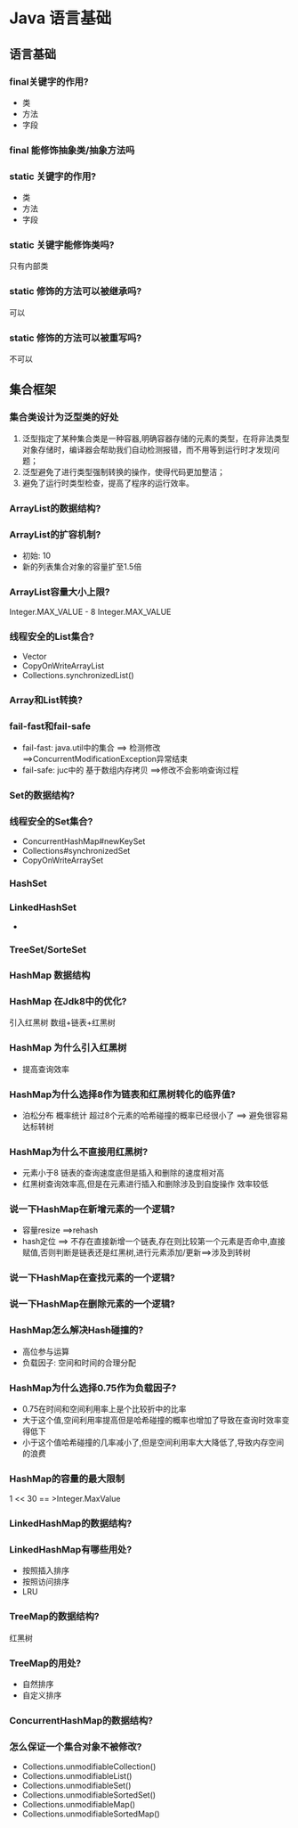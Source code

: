 # Java 语言基础
## 语言基础
### final关键字的作用?
- 类
- 方法
- 字段
### final 能修饰抽象类/抽象方法吗

### static 关键字的作用?
- 类
- 方法
- 字段
### static 关键字能修饰类吗?
只有内部类
### static 修饰的方法可以被继承吗?
可以
### static 修饰的方法可以被重写吗?
不可以

## 集合框架

### 集合类设计为泛型类的好处

1. 泛型指定了某种集合类是一种容器,明确容器存储的元素的类型，在将非法类型对象存储时，编译器会帮助我们自动检测报错，而不用等到运行时才发现问题；
2. 泛型避免了进行类型强制转换的操作，使得代码更加整洁；
3. 避免了运行时类型检查，提高了程序的运行效率。

### ArrayList的数据结构?

### ArrayList的扩容机制?
- 初始:  10
- 新的列表集合对象的容量扩至1.5倍
### ArrayList容量大小上限?

Integer.MAX_VALUE - 8   Integer.MAX_VALUE

### 线程安全的List集合?
- Vector
- CopyOnWriteArrayList
- Collections.synchronizedList()

### Array和List转换?

### fail-fast和fail-safe
- fail-fast: java.util中的集合 ==> 检测修改==>ConcurrentModificationException异常结束
- fail-safe: juc中的 基于数组内存拷贝 ==>修改不会影响查询过程

### Set的数据结构?

### 线程安全的Set集合?
- ConcurrentHashMap#newKeySet
- Collections#synchronizedSet
- CopyOnWriteArraySet

### HashSet

### LinkedHashSet
- 

### TreeSet/SorteSet

### HashMap 数据结构

### HashMap 在Jdk8中的优化?
引入红黑树 数组+链表+红黑树

### HashMap 为什么引入红黑树
- 提高查询效率

### HashMap为什么选择8作为链表和红黑树转化的临界值?
- 泊松分布 概率统计 超过8个元素的哈希碰撞的概率已经很小了 ==> 避免很容易达标转树

### HashMap为什么不直接用红黑树?
- 元素小于8 链表的查询速度底但是插入和删除的速度相对高
- 红黑树查询效率高,但是在元素进行插入和删除涉及到自旋操作 效率较低

### 说一下HashMap在新增元素的一个逻辑?
- 容量resize ==>rehash
- hash定位 ==> 不存在直接新增一个链表,存在则比较第一个元素是否命中,直接赋值,否则判断是链表还是红黑树,进行元素添加/更新==>涉及到转树

### 说一下HashMap在查找元素的一个逻辑?

### 说一下HashMap在删除元素的一个逻辑?

### HashMap怎么解决Hash碰撞的?
- 高位参与运算
- 负载因子: 空间和时间的合理分配

### HashMap为什么选择0.75作为负载因子?
- 0.75在时间和空间利用率上是个比较折中的比率
- 大于这个值,空间利用率提高但是哈希碰撞的概率也增加了导致在查询时效率变得低下
- 小于这个值哈希碰撞的几率减小了,但是空间利用率大大降低了,导致内存空间的浪费

### HashMap的容量的最大限制
1 << 30 == >Integer.MaxValue

### LinkedHashMap的数据结构?

### LinkedHashMap有哪些用处?
- 按照插入排序
- 按照访问排序
- LRU

### TreeMap的数据结构?
红黑树

### TreeMap的用处?
- 自然排序
- 自定义排序

### ConcurrentHashMap的数据结构?


### 怎么保证一个集合对象不被修改?
- Collections.unmodifiableCollection()
- Collections.unmodifiableList()
- Collections.unmodifiableSet()
- Collections.unmodifiableSortedSet()
- Collections.unmodifiableMap()
- Collections.unmodifiableSortedMap()
